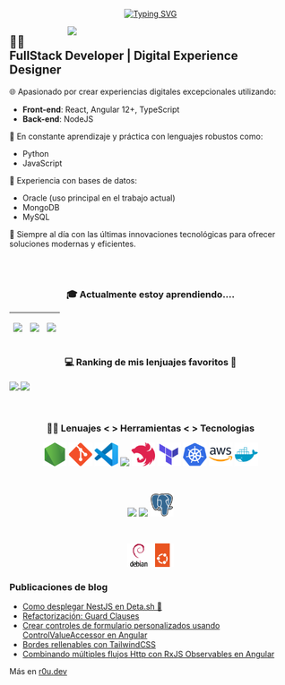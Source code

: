 
<p align="center">
<a href="https://git.io/typing-svg"><img src="https://readme-typing-svg.demolab.com?font=Fira+Code&weight=900&size=26&duration=3000&pause=200&color=09F72E&background=571EFF00&width=435&lines=!Hey+soy+r0u%F0%9F%90%BA%C2%A1;%F0%9F%8E%93+Ingeniero+de+Sistemas+%F0%9F%91%A8%F0%9F%8F%BE%E2%80%8D%F0%9F%92%BB;Desarrollador+FullStack+" alt="Typing SVG" /></a>
</p>

<img align="right" src="https://github-readme-stats.vercel.app/api?username=JG-ROU&show_icons=true&theme=transparent"  width="400">

<h2>👨‍💻 FullStack Developer | Digital Experience Designer</h2>

<p>🌐 Apasionado por crear experiencias digitales excepcionales utilizando:</p>
<ul>
  <li><strong>Front-end</strong>: React, Angular 12+, TypeScript</li>
  <li><strong>Back-end</strong>: NodeJS</li>
</ul>

<p>🚀 En constante aprendizaje y práctica con lenguajes robustos como:</p>
<ul>
  <li>Python</li>
  <li>JavaScript</li>
</ul>

<p>💾 Experiencia con bases de datos:</p>
<ul>
  <li>Oracle (uso principal en el trabajo actual)</li>
  <li>MongoDB</li>
  <li>MySQL</li>
</ul>

<p>🔧 Siempre al día con las últimas innovaciones tecnológicas para ofrecer soluciones modernas y eficientes.</p>


<br>

</br>
<div>

<h3 align="center">
🎓︎ Actualmente estoy aprendiendo....
</h3>

		
| <p align="center"><img src="https://cdn.jsdelivr.net/gh/devicons/devicon/icons/react/react-original.svg" height='42px'/></p> | <p align="center"><img src="https://cdn.jsdelivr.net/gh/devicons/devicon/icons/nextjs/nextjs-original.svg" height='42px'/></p> | <p align="center"><img src="https://cdn.jsdelivr.net/gh/devicons/devicon/icons/amazonwebservices/amazonwebservices-original.svg" height='42px'/></p> |
|:---: | :---: | :---: |
	

<h3 align='center'>💻 Ranking de mis lenjuajes favoritos 🐺 </h3>

<a href="https://github.com/JG-ROU/github-readme-stats">
  <img align="center" src="https://github-readme-stats.vercel.app/api/top-langs/?username=JG-ROU&size_weight=0.5&count_weight=0.5"  width="400" />
</a>

<a href="https://github.com/JG-ROU/github-readme-stats">
  <img align="center" src="https://github-readme-stats.vercel.app/api/wakatime?username=JGROU"  width="400" />
</a>

</div>
<br>
</br>

<div>
<h3 align='center'>👨‍💻 Lenuajes < > Herramientas < > Tecnologias</h3>

<p align="center"> 
<img src='https://github.com/devicons/devicon/raw/master/icons/nodejs/nodejs-original.svg' height='42px'/> <img src='https://github.com/devicons/devicon/raw/master/icons/git/git-original.svg' height='42px'/> <img src='https://github.com/devicons/devicon/blob/master/icons/vscode/vscode-original.svg' height='42px'/> <img src='https://github.com/prplx/svg-logos/blob/master/svg/angular.svg' height='42px'/> <img src='https://github.com/devicons/devicon/raw/master/icons/nestjs/nestjs-plain.svg' height='42px'/> <img src='https://github.com/devicons/devicon/raw/master/icons/terraform/terraform-original.svg' height='42px'/> <img src='https://github.com/devicons/devicon/raw/master/icons/kubernetes/kubernetes-plain.svg' height='42px'/> <img src='https://github.com/devicons/devicon/blob/master/icons/amazonwebservices/amazonwebservices-original-wordmark.svg' height='42px'/> <img src='https://raw.githubusercontent.com/devicons/devicon/master/icons/docker/docker-plain.svg' height='42px'/> </p> <br> 
<p align="center"> <img src='https://www.vectorlogo.zone/logos/mongodb/mongodb-ar21.svg' height='42px'/> <img src='https://raw.githubusercontent.com/sammwyy/sammwyy/master/skills/mysql.png' height='42px'/> <img src='https://github.com/devicons/devicon/raw/master/icons/postgresql/postgresql-original.svg' height='42px'/> </p> <br>  
<p align="center"> <img src='https://raw.githubusercontent.com/devicons/devicon/9f4f5cdb393299a81125eb5127929ea7bfe42889/icons/debian/debian-original-wordmark.svg' height='42px'/><img src='https://github.com/devicons/devicon/raw/master/icons/ubuntu/ubuntu-plain.svg' height='42px'/> </p>

</div>

### Publicaciones de blog

<!-- BLOG-POST-LIST:START -->
- [Como desplegar NestJS en Deta.sh 🚀]()
- [Refactorización: Guard Clauses]()
- [Crear controles de formulario personalizados usando ControlValueAccessor en Angular]()
- [Bordes rellenables con TailwindCSS]()
- [Combinando múltiples flujos Http con RxJS Observables en Angular]()
<!-- BLOG-POST-LIST:END -->

Más en [r0u.dev](https://r0u.pages.dev/)

